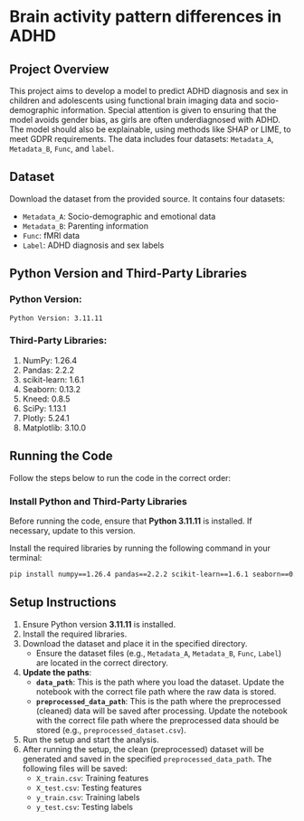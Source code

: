
# Brain activity pattern differences in ADHD
## Project Overview

This project aims to develop a model to predict ADHD diagnosis and sex in children and adolescents using functional brain imaging data and socio-demographic information. Special attention is given to ensuring that the model avoids gender bias, as girls are often underdiagnosed with ADHD. The model should also be explainable, using methods like SHAP or LIME, to meet GDPR requirements. The data includes four datasets: `Metadata_A`, `Metadata_B`, `Func`, and `label`.

## Dataset
Download the dataset from the provided source. It contains four datasets:
- `Metadata_A`: Socio-demographic and emotional data
- `Metadata_B`: Parenting information
- `Func`: fMRI data
- `Label`: ADHD diagnosis and sex labels

## Python Version and Third-Party Libraries

### Python Version:
    Python Version: 3.11.11
### Third-Party Libraries:
1. NumPy: 1.26.4
2. Pandas: 2.2.2
3. scikit-learn: 1.6.1
4. Seaborn: 0.13.2
5. Kneed: 0.8.5
6. SciPy: 1.13.1
7. Plotly: 5.24.1
8. Matplotlib: 3.10.0

## Running the Code

Follow the steps below to run the code in the correct order:

### **Install Python and Third-Party Libraries**
Before running the code, ensure that **Python 3.11.11** is installed. If necessary, update to this version.

Install the required libraries by running the following command in your terminal:

```bash
pip install numpy==1.26.4 pandas==2.2.2 scikit-learn==1.6.1 seaborn==0.13.2 kneed==0.8.5 scipy==1.13.1 plotly==5.24.1 matplotlib==3.10.0
```

## Setup Instructions
1. Ensure Python version **3.11.11** is installed.
2. Install the required libraries.
3. Download the dataset and place it in the specified directory.
   - Ensure the dataset files (e.g., `Metadata_A`, `Metadata_B`, `Func`, `Label`) are located in the correct directory.
4. **Update the paths**:
      - **`data_path`**: This is the path where you load the dataset. Update the notebook with the correct file path where the raw data is stored.
      - **`preprocessed_data_path`**: This is the path where the preprocessed (cleaned) data will be saved after processing. Update the notebook with the correct file path where the preprocessed data should be stored (e.g., `preprocessed_dataset.csv`).
5. Run the setup and start the analysis.
6. After running the setup, the clean (preprocessed) dataset will be generated and saved in the specified `preprocessed_data_path`. The following files will be saved:
   - `X_train.csv`: Training features
   - `X_test.csv`: Testing features
   - `y_train.csv`: Training labels
   - `y_test.csv`: Testing labels

